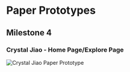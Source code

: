 # Paper Prototypes
## Milestone 4

### Crystal Jiao - Home Page/Explore Page
![Crystal Jiao Paper Prototype](https://github.com/dssung/COGS121-NONAME/blob/master/Paper%20Prototype%20Images/IMG_5688.JPG)